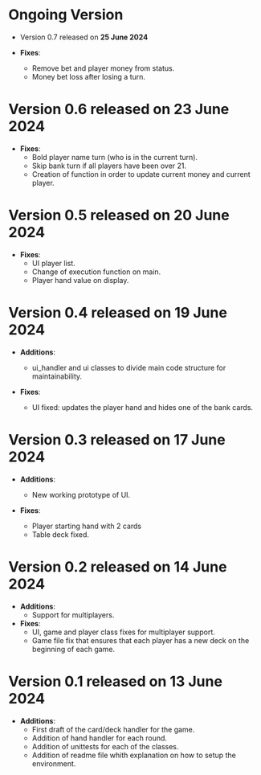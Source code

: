 # **Ongoing Version**
- Version 0.7 released on **25 June 2024**

- **Fixes**:
    - Remove bet and player money from status.
    - Money bet loss after losing a turn.

# Version 0.6 released on **23 June 2024**

- **Fixes**:
    - Bold player name turn (who is in the current turn).
    - ⁠⁠Skip bank turn if all players have been over 21.
    - Creation of function in order to update current money and current player.

# Version 0.5 released on **20 June 2024**

- **Fixes**:
    - UI player list.
    - Change of execution function on main.
    - Player hand value on display.

# Version 0.4 released on **19 June 2024**

- **Additions**:
    - ui_handler and ui classes to divide main code structure for maintainability.

- **Fixes**:
    - UI fixed: updates the player hand and hides one of the bank cards.

# Version 0.3 released on **17 June 2024**

- **Additions**:
    - New working prototype of UI.

- **Fixes**:
    - Player starting hand with 2 cards
    - Table deck fixed.

# Version 0.2 released on **14 June 2024**
- **Additions**:
    - Support for multiplayers.
- **Fixes**:
    - UI, game and player class fixes for multiplayer support.
    - Game file fix that ensures that each player has a new deck on the beginning of each game.

# Version 0.1 released on **13 June 2024**

- **Additions**:
    - First draft of the card/deck handler for the game.
    - Addition of hand handler for each round.
    - Addition of unittests for each of the classes.
    - Addition of readme file whith explanation on how to setup the environment.
